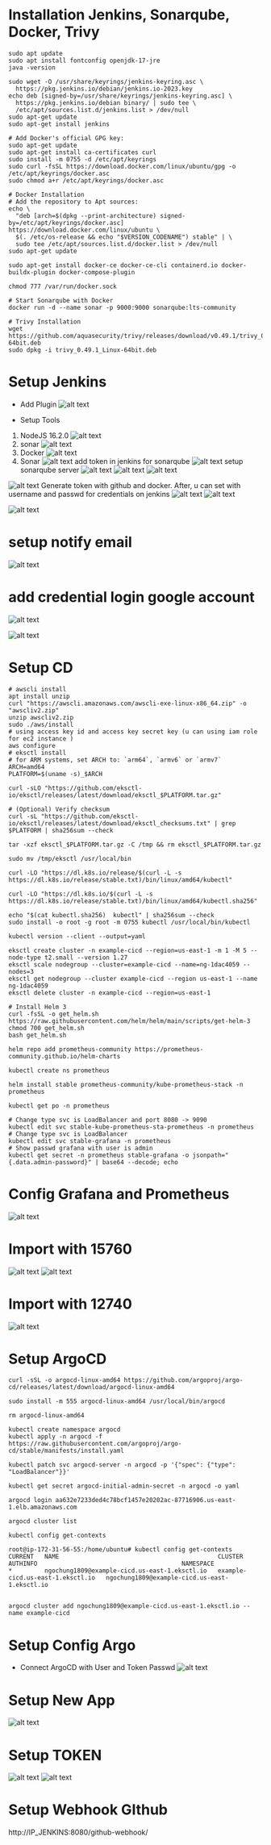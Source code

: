 # Installation Jenkins, Sonarqube, Docker, Trivy


```
sudo apt update
sudo apt install fontconfig openjdk-17-jre
java -version

sudo wget -O /usr/share/keyrings/jenkins-keyring.asc \
  https://pkg.jenkins.io/debian/jenkins.io-2023.key
echo deb [signed-by=/usr/share/keyrings/jenkins-keyring.asc] \
  https://pkg.jenkins.io/debian binary/ | sudo tee \
  /etc/apt/sources.list.d/jenkins.list > /dev/null
sudo apt-get update
sudo apt-get install jenkins

# Add Docker's official GPG key:
sudo apt-get update
sudo apt-get install ca-certificates curl
sudo install -m 0755 -d /etc/apt/keyrings
sudo curl -fsSL https://download.docker.com/linux/ubuntu/gpg -o /etc/apt/keyrings/docker.asc
sudo chmod a+r /etc/apt/keyrings/docker.asc

# Docker Installation
# Add the repository to Apt sources:
echo \
  "deb [arch=$(dpkg --print-architecture) signed-by=/etc/apt/keyrings/docker.asc] https://download.docker.com/linux/ubuntu \
  $(. /etc/os-release && echo "$VERSION_CODENAME") stable" | \
  sudo tee /etc/apt/sources.list.d/docker.list > /dev/null
sudo apt-get update

sudo apt-get install docker-ce docker-ce-cli containerd.io docker-buildx-plugin docker-compose-plugin

chmod 777 /var/run/docker.sock

# Start Sonarqube with Docker
docker run -d --name sonar -p 9000:9000 sonarqube:lts-community

# Trivy Installation
wget https://github.com/aquasecurity/trivy/releases/download/v0.49.1/trivy_0.49.1_Linux-64bit.deb
sudo dpkg -i trivy_0.49.1_Linux-64bit.deb
```
# Setup Jenkins
- Add Plugin
![alt text](Plugin1.png)

- Setup Tools
1. NodeJS 16.2.0
![alt text](nodejs.png)
2. sonar 
![alt text](image.png)
3. Docker
![alt text](image-1.png)
4. Sonar
![alt text](image-2.png)
add token in jenkins for sonarqube
![alt text](image-3.png)
setup sonarqube server
![alt text](image-4.png)
![alt text](image-5.png)
![alt text](image-6.png)

![alt text](image-7.png)
Generate token with github and docker. After, u can set with username and passwd for credentials on jenkins
![alt text](image-8.png)
![alt text](image-9.png)

![alt text](image-10.png)

# setup notify email
![alt text](image-11.png)
# add credential login google account
![alt text](image-12.png)

![alt text](image-13.png)
# Setup CD 

```
# awscli install
apt install unzip
curl "https://awscli.amazonaws.com/awscli-exe-linux-x86_64.zip" -o "awscliv2.zip"
unzip awscliv2.zip
sudo ./aws/install
# using access key id and access key secret key (u can using iam role for ec2 instance )
aws configure
# eksctl install
# for ARM systems, set ARCH to: `arm64`, `armv6` or `armv7`
ARCH=amd64
PLATFORM=$(uname -s)_$ARCH

curl -sLO "https://github.com/eksctl-io/eksctl/releases/latest/download/eksctl_$PLATFORM.tar.gz"

# (Optional) Verify checksum
curl -sL "https://github.com/eksctl-io/eksctl/releases/latest/download/eksctl_checksums.txt" | grep $PLATFORM | sha256sum --check

tar -xzf eksctl_$PLATFORM.tar.gz -C /tmp && rm eksctl_$PLATFORM.tar.gz

sudo mv /tmp/eksctl /usr/local/bin

curl -LO "https://dl.k8s.io/release/$(curl -L -s https://dl.k8s.io/release/stable.txt)/bin/linux/amd64/kubectl"

curl -LO "https://dl.k8s.io/$(curl -L -s https://dl.k8s.io/release/stable.txt)/bin/linux/amd64/kubectl.sha256"

echo "$(cat kubectl.sha256)  kubectl" | sha256sum --check
sudo install -o root -g root -m 0755 kubectl /usr/local/bin/kubectl

kubectl version --client --output=yaml

eksctl create cluster -n example-cicd --region=us-east-1 -m 1 -M 5 --node-type t2.small --version 1.27
eksctl scale nodegroup --cluster=example-cicd --name=ng-1dac4059 --nodes=3
eksctl get nodegroup --cluster example-cicd --region us-east-1 --name ng-1dac4059
eksctl delete cluster -n example-cicd --region=us-east-1

# Install Helm 3 
curl -fsSL -o get_helm.sh https://raw.githubusercontent.com/helm/helm/main/scripts/get-helm-3
chmod 700 get_helm.sh
bash get_helm.sh

helm repo add prometheus-community https://prometheus-community.github.io/helm-charts

kubectl create ns prometheus

helm install stable prometheus-community/kube-prometheus-stack -n prometheus

kubectl get po -n prometheus

# Change type svc is LoadBalancer and port 8080 -> 9090
kubectl edit svc stable-kube-prometheus-sta-prometheus -n prometheus
# Change type svc is LoadBalancer
kubectl edit svc stable-grafana -n prometheus
# Show passwd grafana with user is admin
kubectl get secret -n prometheus stable-grafana -o jsonpath="{.data.admin-password}" | base64 --decode; echo
```
# Config Grafana and Prometheus
![alt text](image-14.png)
# Import with 15760
![alt text](image-15.png)
![alt text](image-16.png)
# Import with 12740
![alt text](image-17.png)
# Setup ArgoCD
```
curl -sSL -o argocd-linux-amd64 https://github.com/argoproj/argo-cd/releases/latest/download/argocd-linux-amd64

sudo install -m 555 argocd-linux-amd64 /usr/local/bin/argocd

rm argocd-linux-amd64

kubectl create namespace argocd
kubectl apply -n argocd -f https://raw.githubusercontent.com/argoproj/argo-cd/stable/manifests/install.yaml

kubectl patch svc argocd-server -n argocd -p '{"spec": {"type": "LoadBalancer"}}'

kubectl get secret argocd-initial-admin-secret -n argocd -o yaml

argocd login aa632e7233ded4c78bcf1457e20202ac-87716906.us-east-1.elb.amazonaws.com

argocd cluster list

kubectl config get-contexts

root@ip-172-31-56-55:/home/ubuntu# kubectl config get-contexts
CURRENT   NAME                                            CLUSTER                            AUTHINFO                                        NAMESPACE
*         ngochung1809@example-cicd.us-east-1.eksctl.io   example-cicd.us-east-1.eksctl.io   ngochung1809@example-cicd.us-east-1.eksctl.io


argocd cluster add ngochung1809@example-cicd.us-east-1.eksctl.io --name example-cicd
```
# Setup Config Argo
- Connect ArgoCD with User and Token Passwd
![alt text](image-18.png)
# Setup New App
![alt text](image-19.png)

# Setup TOKEN
![alt text](image-20.png)
![alt text](image-21.png)

# Setup Webhook GIthub
http://IP_JENKINS:8080/github-webhook/